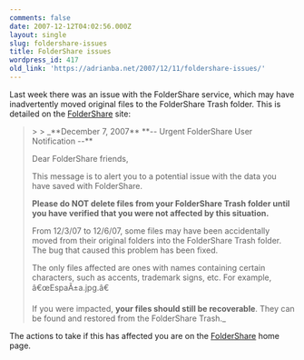 ```yaml
---
comments: false
date: 2007-12-12T04:02:56.000Z
layout: single
slug: foldershare-issues
title: FolderShare issues
wordpress_id: 417
old_link: 'https://adrianba.net/2007/12/11/foldershare-issues/'
---
```

Last week there was an issue with the FolderShare service, which may have inadvertently moved original files to the FolderShare Trash folder. This is detailed on the [FolderShare](https://www.foldershare.com/) site:

 

<blockquote>  
> 
> _**December 7, 2007**           
**-- Urgent FolderShare User Notification --**           
         
Dear FolderShare friends,           
         
This message is to alert you to a potential issue with the data you have saved with FolderShare.           
         
**Please do NOT delete files from your FolderShare Trash folder until you have verified that you were not affected by this situation.**           
         
From 12/3/07 to 12/6/07, some files may have been accidentally moved from their original folders into the FolderShare Trash folder. The bug that caused this problem has been fixed.           
         
The only files affected are ones with names containing certain characters, such as accents, trademark signs, etc. For example, â€œEspaÃ±a.jpg.â€           
         
If you were impacted, **your files should still be recoverable**. They can be found and restored from the FolderShare Trash._
> 
> </blockquote>

 

The actions to take if this has affected you are on the [FolderShare](http://www.foldershare.com/) home page.
